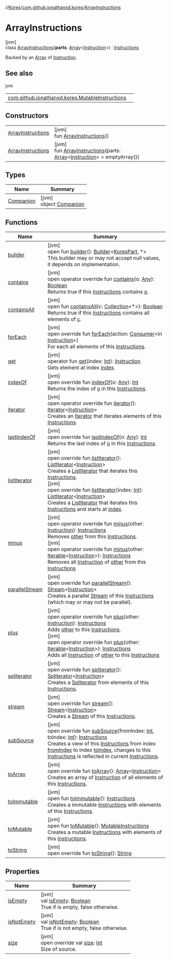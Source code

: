 //[Kores](../../../index.md)/[com.github.jonathanxd.kores](../index.md)/[ArrayInstructions](index.md)

# ArrayInstructions

[jvm]\
class [ArrayInstructions](index.md)(**parts**: [Array](https://kotlinlang.org/api/latest/jvm/stdlib/kotlin/-array/index.html)<[Instruction](../-instruction/index.md)>) : [Instructions](../-instructions/index.md)

Backed by an [Array](https://kotlinlang.org/api/latest/jvm/stdlib/kotlin/-array/index.html) of [Instruction](../-instruction/index.md).

## See also

jvm

| | |
|---|---|
| [com.github.jonathanxd.kores.MutableInstructions](../-mutable-instructions/index.md) |  |

## Constructors

| | |
|---|---|
| [ArrayInstructions](-array-instructions.md) | [jvm]<br>fun [ArrayInstructions](-array-instructions.md)() |
| [ArrayInstructions](-array-instructions.md) | [jvm]<br>fun [ArrayInstructions](-array-instructions.md)(parts: [Array](https://kotlinlang.org/api/latest/jvm/stdlib/kotlin/-array/index.html)<[Instruction](../-instruction/index.md)> = emptyArray()) |

## Types

| Name | Summary |
|---|---|
| [Companion](-companion/index.md) | [jvm]<br>object [Companion](-companion/index.md) |

## Functions

| Name | Summary |
|---|---|
| [builder](../-kores-part/builder.md) | [jvm]<br>open fun [builder](../-kores-part/builder.md)(): [Builder](../../com.github.jonathanxd.kores.builder/-builder/index.md)<[KoresPart](../-kores-part/index.md), *><br>This builder may or may not accept null values, it depends on implementation. |
| [contains](contains.md) | [jvm]<br>open operator override fun [contains](contains.md)(o: [Any](https://kotlinlang.org/api/latest/jvm/stdlib/kotlin/-any/index.html)): [Boolean](https://kotlinlang.org/api/latest/jvm/stdlib/kotlin/-boolean/index.html)<br>Returns true if this [Instructions](../-instructions/index.md) contains [o](contains.md). |
| [containsAll](../-instructions/contains-all.md) | [jvm]<br>open fun [containsAll](../-instructions/contains-all.md)(c: [Collection](https://kotlinlang.org/api/latest/jvm/stdlib/kotlin.collections/-collection/index.html)<*>): [Boolean](https://kotlinlang.org/api/latest/jvm/stdlib/kotlin/-boolean/index.html)<br>Returns true if this [Instructions](../-instructions/index.md) contains all elements of [c](../-instructions/contains-all.md). |
| [forEach](for-each.md) | [jvm]<br>open override fun [forEach](for-each.md)(action: [Consumer](https://docs.oracle.com/javase/8/docs/api/java/util/function/Consumer.html)<in [Instruction](../-instruction/index.md)>)<br>For each all elements of this [Instructions](../-instructions/index.md). |
| [get](../-instructions/get.md) | [jvm]<br>operator fun [get](../-instructions/get.md)(index: [Int](https://kotlinlang.org/api/latest/jvm/stdlib/kotlin/-int/index.html)): [Instruction](../-instruction/index.md)<br>Gets element at index [index](../-instructions/get.md). |
| [indexOf](index-of.md) | [jvm]<br>open override fun [indexOf](index-of.md)(o: [Any](https://kotlinlang.org/api/latest/jvm/stdlib/kotlin/-any/index.html)): [Int](https://kotlinlang.org/api/latest/jvm/stdlib/kotlin/-int/index.html)<br>Returns the index of [o](index-of.md) in this [Instructions](../-instructions/index.md). |
| [iterator](iterator.md) | [jvm]<br>open operator override fun [iterator](iterator.md)(): [Iterator](https://kotlinlang.org/api/latest/jvm/stdlib/kotlin.collections/-iterator/index.html)<[Instruction](../-instruction/index.md)><br>Creates an [Iterator](https://kotlinlang.org/api/latest/jvm/stdlib/kotlin.collections/-iterator/index.html) that iterates elements of this [Instructions](../-instructions/index.md). |
| [lastIndexOf](last-index-of.md) | [jvm]<br>open override fun [lastIndexOf](last-index-of.md)(o: [Any](https://kotlinlang.org/api/latest/jvm/stdlib/kotlin/-any/index.html)): [Int](https://kotlinlang.org/api/latest/jvm/stdlib/kotlin/-int/index.html)<br>Returns the last index of [o](last-index-of.md) in this [Instructions](../-instructions/index.md). |
| [listIterator](list-iterator.md) | [jvm]<br>open override fun [listIterator](list-iterator.md)(): [ListIterator](https://kotlinlang.org/api/latest/jvm/stdlib/kotlin.collections/-list-iterator/index.html)<[Instruction](../-instruction/index.md)><br>Creates a [ListIterator](https://kotlinlang.org/api/latest/jvm/stdlib/kotlin.collections/-list-iterator/index.html) that iterates this [Instructions](../-instructions/index.md).<br>[jvm]<br>open override fun [listIterator](list-iterator.md)(index: [Int](https://kotlinlang.org/api/latest/jvm/stdlib/kotlin/-int/index.html)): [ListIterator](https://kotlinlang.org/api/latest/jvm/stdlib/kotlin.collections/-list-iterator/index.html)<[Instruction](../-instruction/index.md)><br>Creates a [ListIterator](https://kotlinlang.org/api/latest/jvm/stdlib/kotlin.collections/-list-iterator/index.html) that iterates this [Instructions](../-instructions/index.md) and starts at [index](list-iterator.md). |
| [minus](minus.md) | [jvm]<br>open operator override fun [minus](minus.md)(other: [Instruction](../-instruction/index.md)): [Instructions](../-instructions/index.md)<br>Removes [other](minus.md) from this [Instructions](../-instructions/index.md).<br>[jvm]<br>open operator override fun [minus](minus.md)(other: [Iterable](https://kotlinlang.org/api/latest/jvm/stdlib/kotlin.collections/-iterable/index.html)<[Instruction](../-instruction/index.md)>): [Instructions](../-instructions/index.md)<br>Removes all [Instruction](../-instruction/index.md) of [other](minus.md) from this [Instructions](../-instructions/index.md) |
| [parallelStream](parallel-stream.md) | [jvm]<br>open override fun [parallelStream](parallel-stream.md)(): [Stream](https://docs.oracle.com/javase/8/docs/api/java/util/stream/Stream.html)<[Instruction](../-instruction/index.md)><br>Creates a parallel [Stream](https://docs.oracle.com/javase/8/docs/api/java/util/stream/Stream.html) of this [Instructions](../-instructions/index.md) (which may or may not be parallel). |
| [plus](plus.md) | [jvm]<br>open operator override fun [plus](plus.md)(other: [Instruction](../-instruction/index.md)): [Instructions](../-instructions/index.md)<br>Adds [other](plus.md) to this [Instructions](../-instructions/index.md).<br>[jvm]<br>open operator override fun [plus](plus.md)(other: [Iterable](https://kotlinlang.org/api/latest/jvm/stdlib/kotlin.collections/-iterable/index.html)<[Instruction](../-instruction/index.md)>): [Instructions](../-instructions/index.md)<br>Adds all [Instruction](../-instruction/index.md) of [other](plus.md) to this [Instructions](../-instructions/index.md) |
| [spliterator](spliterator.md) | [jvm]<br>open override fun [spliterator](spliterator.md)(): [Spliterator](https://docs.oracle.com/javase/8/docs/api/java/util/Spliterator.html)<[Instruction](../-instruction/index.md)><br>Creates a [Spliterator](https://docs.oracle.com/javase/8/docs/api/java/util/Spliterator.html) from elements of this [Instructions](../-instructions/index.md). |
| [stream](stream.md) | [jvm]<br>open override fun [stream](stream.md)(): [Stream](https://docs.oracle.com/javase/8/docs/api/java/util/stream/Stream.html)<[Instruction](../-instruction/index.md)><br>Creates a [Stream](https://docs.oracle.com/javase/8/docs/api/java/util/stream/Stream.html) of this [Instructions](../-instructions/index.md). |
| [subSource](sub-source.md) | [jvm]<br>open override fun [subSource](sub-source.md)(fromIndex: [Int](https://kotlinlang.org/api/latest/jvm/stdlib/kotlin/-int/index.html), toIndex: [Int](https://kotlinlang.org/api/latest/jvm/stdlib/kotlin/-int/index.html)): [Instructions](../-instructions/index.md)<br>Creates a view of this [Instructions](../-instructions/index.md) from index [fromIndex](sub-source.md) to index [toIndex](sub-source.md), changes to this [Instructions](../-instructions/index.md) is reflected in current [Instructions](../-instructions/index.md). |
| [toArray](to-array.md) | [jvm]<br>open override fun [toArray](to-array.md)(): [Array](https://kotlinlang.org/api/latest/jvm/stdlib/kotlin/-array/index.html)<[Instruction](../-instruction/index.md)><br>Creates an array of [Instruction](../-instruction/index.md) of all elements of this [Instructions](../-instructions/index.md). |
| [toImmutable](../-instructions/to-immutable.md) | [jvm]<br>open fun [toImmutable](../-instructions/to-immutable.md)(): [Instructions](../-instructions/index.md)<br>Creates a immutable [Instructions](../-instructions/index.md) with elements of this [Instructions](../-instructions/index.md). |
| [toMutable](../-instructions/to-mutable.md) | [jvm]<br>open fun [toMutable](../-instructions/to-mutable.md)(): [MutableInstructions](../-mutable-instructions/index.md)<br>Creates a mutable [Instructions](../-instructions/index.md) with elements of this [Instructions](../-instructions/index.md). |
| [toString](to-string.md) | [jvm]<br>open override fun [toString](to-string.md)(): [String](https://kotlinlang.org/api/latest/jvm/stdlib/kotlin/-string/index.html) |

## Properties

| Name | Summary |
|---|---|
| [isEmpty](index.md#1858414665%2FProperties%2F-1216412040) | [jvm]<br>val [isEmpty](index.md#1858414665%2FProperties%2F-1216412040): [Boolean](https://kotlinlang.org/api/latest/jvm/stdlib/kotlin/-boolean/index.html)<br>True if is empty, false otherwise. |
| [isNotEmpty](index.md#-1021746454%2FProperties%2F-1216412040) | [jvm]<br>val [isNotEmpty](index.md#-1021746454%2FProperties%2F-1216412040): [Boolean](https://kotlinlang.org/api/latest/jvm/stdlib/kotlin/-boolean/index.html)<br>True if is not empty, false otherwise. |
| [size](size.md) | [jvm]<br>open override val [size](size.md): [Int](https://kotlinlang.org/api/latest/jvm/stdlib/kotlin/-int/index.html)<br>Size of source. |
